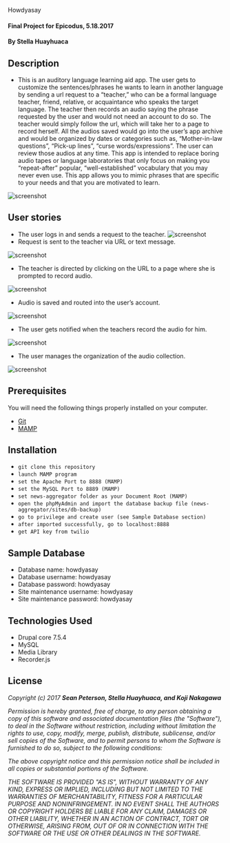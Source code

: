 Howdyasay

#### Final Project for Epicodus, 5.18.2017

#### By Stella Huayhuaca

## Description
* This is an auditory language learning aid app. The user gets to customize the sentences/phrases he wants to learn in another language by sending a url request to a “teacher,” who can be a formal language teacher, friend, relative, or acquaintance who speaks the target language. The teacher then records an audio saying the phrase requested by the user and would not need an account to do so. The teacher would simply follow the url, which will take her to a page to record herself.
All the audios saved would go into the user’s app archive and would be organized by dates or categories such as, “Mother-in-law questions”, “Pick-up lines”, “curse words/expressions”. The user can review those audios at any time.
This app is intended to replace boring audio tapes or language laboratories that only focus on making you “repeat-after” popular, “well-established” vocabulary that you may never even use. This app allows you to mimic phrases that are specific to your needs and that you are motivated to learn.

![screenshot](./sites/screenshots/login.png)

## User stories
* The user logs in and sends a request to the teacher.
![screenshot](./sites/screenshots/request.png)
* Request is sent to the teacher via URL or text message.

![screenshot](./sites/screenshots/text.JPG)

* The teacher is directed by clicking on the URL to a page where she is prompted to record audio.

![screenshot](./sites/screenshots/prompt.png)

* Audio is saved and routed into the user’s account.

![screenshot](./sites/screenshots/collection.png)

* The user gets notified when the teachers record the audio for him.

![screenshot](./sites/screenshots/notified.png)

* The user manages the organization of the audio collection.

![screenshot](./sites/screenshots/search.png)


## Prerequisites
You will need the following things properly installed on your computer.
* [Git](https://git-scm.com/)
* [MAMP](https://www.mamp.info/en/)

## Installation
* `git clone this repository`
* `launch MAMP program`
* `set the Apache Port to 8888 (MAMP)`
* `set the MySQL Port to 8889 (MAMP)`
* `set news-aggregator folder as your Document Root (MAMP)`
* `open the phpMyAdmin and import the database backup file (news-aggregator/sites/db-backup)`
* `go to privilege and create user (see Sample Database section)`
* `after imported successfully, go to localhost:8888`
* `get API key from twilio`

## Sample Database
* Database name: howdyasay
* Database username: howdyasay
* Database password: howdyasay
* Site maintenance username: howdyasay
* Site maintenance password: howdyasay

## Technologies Used
 * Drupal core 7.5.4
 * MySQL
 * Media Library
 * Recorder.js

## License
 _Copyright (c) 2017 **Sean Peterson, Stella Huayhuaca, and Koji Nakagawa**_

 _Permission is hereby granted, free of charge, to any person obtaining a copy
 of this software and associated documentation files (the "Software"), to deal
 in the Software without restriction, including without limitation the rights
 to use, copy, modify, merge, publish, distribute, sublicense, and/or sell
 copies of the Software, and to permit persons to whom the Software is
 furnished to do so, subject to the following conditions:_

 _The above copyright notice and this permission notice shall be included in all
 copies or substantial portions of the Software._

 _THE SOFTWARE IS PROVIDED "AS IS", WITHOUT WARRANTY OF ANY KIND, EXPRESS OR
 IMPLIED, INCLUDING BUT NOT LIMITED TO THE WARRANTIES OF MERCHANTABILITY,
 FITNESS FOR A PARTICULAR PURPOSE AND NONINFRINGEMENT. IN NO EVENT SHALL THE
 AUTHORS OR COPYRIGHT HOLDERS BE LIABLE FOR ANY CLAIM, DAMAGES OR OTHER
 LIABILITY, WHETHER IN AN ACTION OF CONTRACT, TORT OR OTHERWISE, ARISING FROM,
 OUT OF OR IN CONNECTION WITH THE SOFTWARE OR THE USE OR OTHER DEALINGS IN THE
 SOFTWARE._
